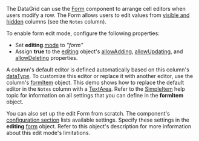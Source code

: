 The DataGrid can use the [Form](/Documentation/ApiReference/UI_Components/dxForm/) component to arrange cell editors when users modify a row. The Form allows users to edit values from [visible and hidden](/Documentation/ApiReference/UI_Components/dxDataGrid/Configuration/columns/#visible) columns (see the `Notes` column).

To enable form edit mode, configure the following properties:
- Set **editing**.[mode](/Documentation/ApiReference/UI_Components/dxDataGrid/Configuration/editing/#mode) to *"form"*
- Assign **true** to the [editing](/Documentation/ApiReference/UI_Components/dxDataGrid/Configuration/editing/) object's [allowAdding](/Documentation/ApiReference/UI_Components/dxDataGrid/Configuration/editing/#allowAdding), [allowUpdating](/Documentation/ApiReference/UI_Components/dxDataGrid/Configuration/editing/#allowUpdating), and [allowDeleting](/Documentation/ApiReference/UI_Components/dxDataGrid/Configuration/editing/#allowDeleting) properties.

A column's default editor is defined automatically based on this column's [dataType](/Documentation/ApiReference/UI_Components/dxDataGrid/Configuration/columns/#dataType). To customize this editor or replace it with another editor, use the column's [formItem](/Documentation/ApiReference/UI_Components/dxDataGrid/Configuration/columns/#formItem) object. This demo shows how to replace the default editor in the `Notes` column with a [TextArea](/Documentation/ApiReference/UI_Components/dxTextArea/). Refer to the [SimpleItem](/Documentation/ApiReference/UI_Components/dxForm/Item_Types/SimpleItem/) help topic for information on all settings that you can define in the **formItem** object.

You can also set up the edit Form from scratch. The component's [configuration section](/Documentation/ApiReference/UI_Components/dxForm/) lists available settings. Specify these settings in the **editing**.[form](/Documentation/ApiReference/UI_Components/dxDataGrid/Configuration/editing/#form) object. Refer to this object's description for more information about this edit mode's limitations.

